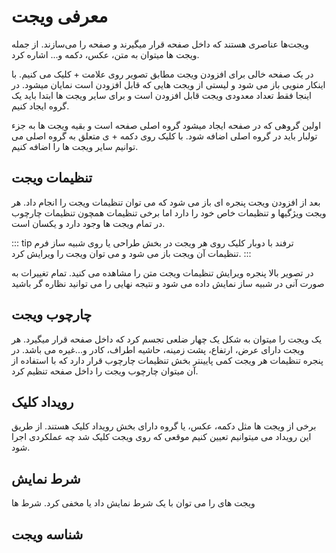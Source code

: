 # معرفی ویجت
ویجت‌ها عناصری هستند که داخل صفحه قرار میگیرند و صفحه را می‌سازند. از جمله ویجت ها میتوان به متن، عکس، دکمه و... اشاره کرد.

در یک صفحه خالی برای افزودن ویجت مطابق تصویر روی علامت + کلیک می کنیم. با اینکار منویی باز می شود و لیستی از ویجت هایی که قابل افزودن است نمایان میشود. در اینجا فقط تعداد معدودی ویجت قابل افزودن است و برای سایر ویجت ها ابتدا باید یک گروه ایجاد کنیم.


اولین گروهی که در صفحه ایجاد میشود گروه اصلی صفحه است و بقیه ویجت ها به جزء تولبار باید در گروه اصلی اضافه شود. با کلیک روی دکمه + ی متعلق به گروه اصلی می توانیم سایر ویجت ها را اضافه کنیم.


## تنظیمات ویجت
بعد از افزودن ویجت پنجره ای باز می شود که می توان تنظیمات ویجت را انجام داد. هر ویجت ویژگیها و تنظیمات خاص خود را دارد اما برخی تنظیمات همچون تنظیمات چارچوب در تمام ویجت ها وجود دارد و یکسان است.

::: tip ترفند
با دوبار کلیک روی هر ویجت در بخش طراحی یا روی شبیه ساز فرم تنظیمات آن ویجت باز می شود و می توان ویجت را ویرایش کرد.
:::

در تصویر بالا پنجره ویرایش تنظیمات ویجت متن را مشاهده می کنید. تمام تغییرات به صورت آنی در شبیه ساز نمایش داده می شود و نتیجه نهایی را می توانید نظاره گر باشید
## چارچوب ویجت
یک ویجت را میتوان به شکل یک چهار ضلعی تجسم کرد که داخل صفحه قرار میگیرد. هر ویجت دارای عرض، ارتفاع، پشت زمینه، حاشیه اطراف، کادر و...غیره می باشد. در پنجره تنظیمات هر ویجت کمی پایینتر بخش تنظیمات چارچوب قرار دارد که با استفاده از آن میتوان چارچوب ویجت را داخل صفحه تنظیم کرد.



## رویداد کلیک
برخی از ویجت ها مثل دکمه، عکس، یا گروه دارای بخش رویداد کلیک هستند. از طریق این رویداد می میتوانیم تعیین کنیم موقعی که روی ویجت کلیک شد چه عملکردی اجرا شود.

## شرط نمایش
ویجت های را می توان با یک شرط نمایش داد یا مخفی کرد. شرط ها 

## شناسه ویجت